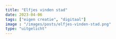```yaml
---
title: "Elfjes vinden stad"
date: 2023-04-06
tags: ["eigen creatie", "digitaal"]
image : "/images/posts/elfjes-vinden-stad.png"
type: "uitgelicht"
---
```


